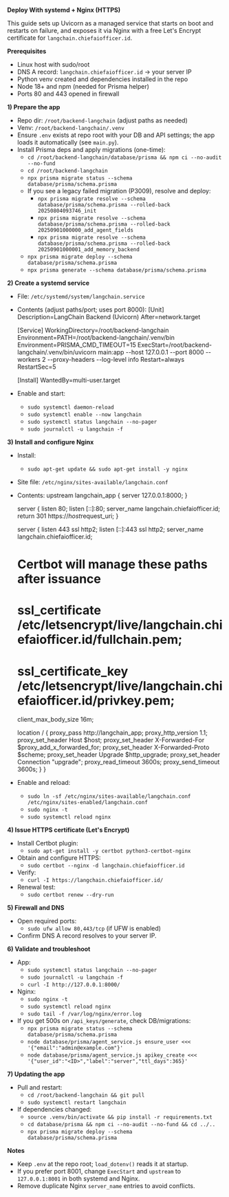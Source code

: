 **Deploy With systemd + Nginx (HTTPS)**

This guide sets up Uvicorn as a managed service that starts on boot and restarts on failure, and exposes it via Nginx with a free Let's Encrypt certificate for `langchain.chiefaiofficer.id`.

**Prerequisites**
- Linux host with sudo/root
- DNS A record: `langchain.chiefaiofficer.id` → your server IP
- Python venv created and dependencies installed in the repo
- Node 18+ and npm (needed for Prisma helper)
- Ports 80 and 443 opened in firewall

**1) Prepare the app**
- Repo dir: `/root/backend-langchain` (adjust paths as needed)
- Venv: `/root/backend-langchain/.venv`
- Ensure `.env` exists at repo root with your DB and API settings; the app loads it automatically (see `main.py`).
- Install Prisma deps and apply migrations (one-time):
  - `cd /root/backend-langchain/database/prisma && npm ci --no-audit --no-fund`
  - `cd /root/backend-langchain`
  - `npx prisma migrate status --schema database/prisma/schema.prisma`
  - If you see a legacy failed migration (P3009), resolve and deploy:
    - `npx prisma migrate resolve --schema database/prisma/schema.prisma --rolled-back 20250804093746_init`
    - `npx prisma migrate resolve --schema database/prisma/schema.prisma --rolled-back 20250901000000_add_agent_fields`
    - `npx prisma migrate resolve --schema database/prisma/schema.prisma --rolled-back 20250901000001_add_memory_backend`
  - `npx prisma migrate deploy --schema database/prisma/schema.prisma`
  - `npx prisma generate --schema database/prisma/schema.prisma`

**2) Create a systemd service**
- File: `/etc/systemd/system/langchain.service`
- Contents (adjust paths/port; uses port 8000):
  [Unit]
  Description=LangChain Backend (Uvicorn)
  After=network.target

  [Service]
  WorkingDirectory=/root/backend-langchain
  Environment=PATH=/root/backend-langchain/.venv/bin
  Environment=PRISMA_CMD_TIMEOUT=15
  ExecStart=/root/backend-langchain/.venv/bin/uvicorn main:app --host 127.0.0.1 --port 8000 --workers 2 --proxy-headers --log-level info
  Restart=always
  RestartSec=5

  [Install]
  WantedBy=multi-user.target

- Enable and start:
  - `sudo systemctl daemon-reload`
  - `sudo systemctl enable --now langchain`
  - `sudo systemctl status langchain --no-pager`
  - `sudo journalctl -u langchain -f`

**3) Install and configure Nginx**
- Install:
  - `sudo apt-get update && sudo apt-get install -y nginx`
- Site file: `/etc/nginx/sites-available/langchain.conf`
- Contents:
  upstream langchain_app { server 127.0.0.1:8000; }

  server {
    listen 80;
    listen [::]:80;
    server_name langchain.chiefaiofficer.id;
    return 301 https://$host$request_uri;
  }

  server {
    listen 443 ssl http2;
    listen [::]:443 ssl http2;
    server_name langchain.chiefaiofficer.id;

    # Certbot will manage these paths after issuance
    # ssl_certificate     /etc/letsencrypt/live/langchain.chiefaiofficer.id/fullchain.pem;
    # ssl_certificate_key /etc/letsencrypt/live/langchain.chiefaiofficer.id/privkey.pem;

    client_max_body_size 16m;

    location / {
      proxy_pass http://langchain_app;
      proxy_http_version 1.1;
      proxy_set_header Host $host;
      proxy_set_header X-Forwarded-For $proxy_add_x_forwarded_for;
      proxy_set_header X-Forwarded-Proto $scheme;
      proxy_set_header Upgrade $http_upgrade;
      proxy_set_header Connection "upgrade";
      proxy_read_timeout 3600s;
      proxy_send_timeout 3600s;
    }
  }

- Enable and reload:
  - `sudo ln -sf /etc/nginx/sites-available/langchain.conf /etc/nginx/sites-enabled/langchain.conf`
  - `sudo nginx -t`
  - `sudo systemctl reload nginx`

**4) Issue HTTPS certificate (Let's Encrypt)**
- Install Certbot plugin:
  - `sudo apt-get install -y certbot python3-certbot-nginx`
- Obtain and configure HTTPS:
  - `sudo certbot --nginx -d langchain.chiefaiofficer.id`
- Verify:
  - `curl -I https://langchain.chiefaiofficer.id/`
- Renewal test:
  - `sudo certbot renew --dry-run`

**5) Firewall and DNS**
- Open required ports:
  - `sudo ufw allow 80,443/tcp` (if UFW is enabled)
- Confirm DNS A record resolves to your server IP.

**6) Validate and troubleshoot**
- App:
  - `sudo systemctl status langchain --no-pager`
  - `sudo journalctl -u langchain -f`
  - `curl -I http://127.0.0.1:8000/`
- Nginx:
  - `sudo nginx -t`
  - `sudo systemctl reload nginx`
  - `sudo tail -f /var/log/nginx/error.log`
- If you get 500s on `/api_keys/generate`, check DB/migrations:
  - `npx prisma migrate status --schema database/prisma/schema.prisma`
  - `node database/prisma/agent_service.js ensure_user <<< '{"email":"admin@example.com"}'`
  - `node database/prisma/agent_service.js apikey_create <<< '{"user_id":"<ID>","label":"server","ttl_days":365}'`

**7) Updating the app**
- Pull and restart:
  - `cd /root/backend-langchain && git pull`
  - `sudo systemctl restart langchain`
- If dependencies changed:
  - `source .venv/bin/activate && pip install -r requirements.txt`
  - `cd database/prisma && npm ci --no-audit --no-fund && cd ../..`
  - `npx prisma migrate deploy --schema database/prisma/schema.prisma`

**Notes**
- Keep `.env` at the repo root; `load_dotenv()` reads it at startup.
- If you prefer port 8001, change `ExecStart` and `upstream` to `127.0.0.1:8001` in both systemd and Nginx.
- Remove duplicate Nginx `server_name` entries to avoid conflicts.

